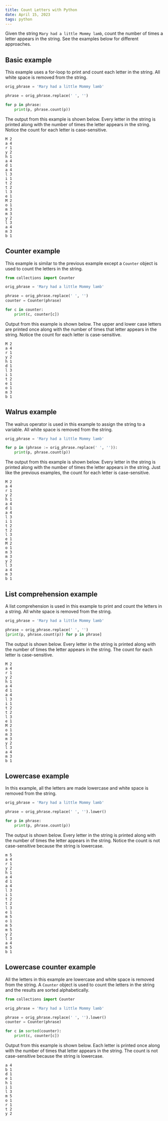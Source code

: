 ```yaml
---
title: Count Letters with Python
date: April 15, 2023
tags: python
---
```


Given the string `Mary had a little Mommy lamb`, count the number of times a letter appears in the string. See the examples below for different approaches.

## Basic example

This example uses a for-loop to print and count each letter in the string. All white space is removed from the string.

```python
orig_phrase = 'Mary had a little Mommy lamb'

phrase = orig_phrase.replace(' ', '')

for p in phrase:
    print(p, phrase.count(p))
```

The output from this example is shown below. Every letter in the string is printed along with the number of times the letter appears in the string. Notice the count for each letter is case-sensitive.

```
M 2
a 4
r 1
y 2
h 1
a 4
d 1
a 4
l 3
i 1
t 2
t 2
l 3
e 1
M 2
o 1
m 3
m 3
y 2
l 3
a 4
m 3
b 1
```

## Counter example

This example is similar to the previous example except a `Counter` object is used to count the letters in the string.

```python
from collections import Counter

orig_phrase = 'Mary had a little Mommy lamb'

phrase = orig_phrase.replace(' ', '')
counter = Counter(phrase)

for c in counter:
    print(c, counter[c])
```

Output from this example is shown below. The upper and lower case letters are printed once along with the number of times that letter appears in the string. Notice the count for each letter is case-sensitive.

```
M 2
a 4
r 1
y 2
h 1
d 1
l 3
i 1
t 2
e 1
o 1
m 3
b 1
```

## Walrus example

The walrus operator is used in this example to assign the string to a variable. All white space is removed from the string.

```python
orig_phrase = 'Mary had a little Mommy lamb'

for p in (phrase := orig_phrase.replace(' ', '')):
    print(p, phrase.count(p))
```

The output from this example is shown below. Every letter in the string is printed along with the number of times the letter appears in the string. Just like the previous examples, the count for each letter is case-sensitive.

```
M 2
a 4
r 1
y 2
h 1
a 4
d 1
a 4
l 3
i 1
t 2
t 2
l 3
e 1
M 2
o 1
m 3
m 3
y 2
l 3
a 4
m 3
b 1
```

## List comprehension example

A list comprehension is used in this example to print and count the letters in a string. All white space is removed from the string.

```python
orig_phrase = 'Mary had a little Mommy lamb'

phrase = orig_phrase.replace(' ', '')
[print(p, phrase.count(p)) for p in phrase]
```

The output is shown below. Every letter in the string is printed along with the number of times the letter appears in the string. The count for each letter is case-sensitive.

```
M 2
a 4
r 1
y 2
h 1
a 4
d 1
a 4
l 3
i 1
t 2
t 2
l 3
e 1
M 2
o 1
m 3
m 3
y 2
l 3
a 4
m 3
b 1
```

## Lowercase example

In this example, all the letters are made lowercase and white space is removed from the string.

```python
orig_phrase = 'Mary had a little Mommy lamb'

phrase = orig_phrase.replace(' ', '').lower()

for p in phrase:
    print(p, phrase.count(p))
```

The output is shown below. Every letter in the string is printed along with the number of times the letter appears in the string. Notice the count is not case-sensitive because the string is lowercase.

```
m 5
a 4
r 1
y 2
h 1
a 4
d 1
a 4
l 3
i 1
t 2
t 2
l 3
e 1
m 5
o 1
m 5
m 5
y 2
l 3
a 4
m 5
b 1
```

## Lowercase counter example

All the letters in this example are lowercase and white space is removed from the string. A `Counter` object is used to count the letters in the string and the results are sorted alphabetically.

```python
from collections import Counter

orig_phrase = 'Mary had a little Mommy lamb'

phrase = orig_phrase.replace(' ', '').lower()
counter = Counter(phrase)

for c in sorted(counter):
    print(c, counter[c])
```

Output from this example is shown below. Each letter is printed once along with the number of times that letter appears in the string. The count is not case-sensitive because the string is lowercase.

```
a 4
b 1
d 1
e 1
h 1
i 1
l 3
m 5
o 1
r 1
t 2
y 2
```
